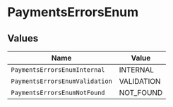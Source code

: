 # PaymentsErrorsEnum


## Values

| Name                           | Value                          |
| ------------------------------ | ------------------------------ |
| `PaymentsErrorsEnumInternal`   | INTERNAL                       |
| `PaymentsErrorsEnumValidation` | VALIDATION                     |
| `PaymentsErrorsEnumNotFound`   | NOT_FOUND                      |